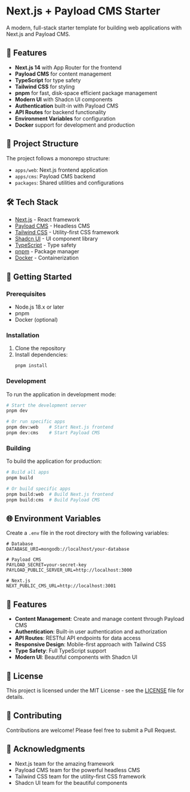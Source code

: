 # Next.js + Payload CMS Starter

A modern, full-stack starter template for building web applications with Next.js and Payload CMS.

## 🚀 Features

- **Next.js 14** with App Router for the frontend
- **Payload CMS** for content management
- **TypeScript** for type safety
- **Tailwind CSS** for styling
- **pnpm** for fast, disk-space efficient package management
- **Modern UI** with Shadcn UI components
- **Authentication** built-in with Payload CMS
- **API Routes** for backend functionality
- **Environment Variables** for configuration
- **Docker** support for development and production

## 📁 Project Structure

The project follows a monorepo structure:

- `apps/web`: Next.js frontend application
- `apps/cms`: Payload CMS backend
- `packages`: Shared utilities and configurations

## 🛠️ Tech Stack

- [Next.js](https://nextjs.org/) - React framework
- [Payload CMS](https://payloadcms.com/) - Headless CMS
- [Tailwind CSS](https://tailwindcss.com/) - Utility-first CSS framework
- [Shadcn UI](https://ui.shadcn.com/) - UI component library
- [TypeScript](https://www.typescriptlang.org/) - Type safety
- [pnpm](https://pnpm.io/) - Package manager
- [Docker](https://www.docker.com/) - Containerization

## 🚦 Getting Started

### Prerequisites

- Node.js 18.x or later
- pnpm
- Docker (optional)

### Installation

1. Clone the repository
2. Install dependencies:
   ```bash
   pnpm install
   ```

### Development

To run the application in development mode:

```bash
# Start the development server
pnpm dev

# Or run specific apps
pnpm dev:web    # Start Next.js frontend
pnpm dev:cms    # Start Payload CMS
```

### Building

To build the application for production:

```bash
# Build all apps
pnpm build

# Or build specific apps
pnpm build:web  # Build Next.js frontend
pnpm build:cms  # Build Payload CMS
```

## 🌐 Environment Variables

Create a `.env` file in the root directory with the following variables:

```env
# Database
DATABASE_URI=mongodb://localhost/your-database

# Payload CMS
PAYLOAD_SECRET=your-secret-key
PAYLOAD_PUBLIC_SERVER_URL=http://localhost:3000

# Next.js
NEXT_PUBLIC_CMS_URL=http://localhost:3001
```

## 📱 Features

- **Content Management**: Create and manage content through Payload CMS
- **Authentication**: Built-in user authentication and authorization
- **API Routes**: RESTful API endpoints for data access
- **Responsive Design**: Mobile-first approach with Tailwind CSS
- **Type Safety**: Full TypeScript support
- **Modern UI**: Beautiful components with Shadcn UI

## 📄 License

This project is licensed under the MIT License - see the [LICENSE](LICENSE) file for details.

## 👥 Contributing

Contributions are welcome! Please feel free to submit a Pull Request.

## 🙏 Acknowledgments

- Next.js team for the amazing framework
- Payload CMS team for the powerful headless CMS
- Tailwind CSS team for the utility-first CSS framework
- Shadcn UI team for the beautiful components

